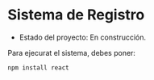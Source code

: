 <h1>Sistema de Registro</h1>

- Estado del proyecto: En construcción.

Para ejecurat el sistema, debes poner:

```npm install react```
